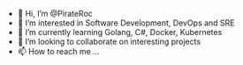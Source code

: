 - 👋 Hi, I’m @PirateRoc
- 👀 I’m interested in Software Development, DevOps and SRE
- 🌱 I’m currently learning Golang, C#, Docker, Kubernetes
- 💞️ I’m looking to collaborate on  interesting projects
- 📫 How to reach me ...

<!---
PirateRoc/PirateRoc is a ✨ special ✨ repository because its `README.md` (this file) appears on your GitHub profile.
You can click the Preview link to take a look at your changes.
--->
